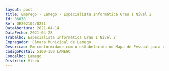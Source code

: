 ```yaml
--- 
layout: post
title: Emprego - Lamego - Especialista Informática Grau 1 Nível 2
Id: 86038
Ref: OE202104/0251
DataAbertura: 2021-04-14
DataFecho: 2021-04-28
Trabalho: Especialista Informática Grau 1 Nível 2
Empregador: Câmara Municipal de Lamego
Descricao: Em conformidade com o estabelecido no Mapa de Pessoal para o ano de 2021, as funções a exercer são as enquadráveis no conteúdo funcional da carreira de especialista de informática, nos termos do artigo 2.º da Portaria n.º 358 2002, de 3 abril.
CodigoPostal: 5100-150 LAMEGO
Concelho: Lamego
Distrito: Viseu
--- 
```

